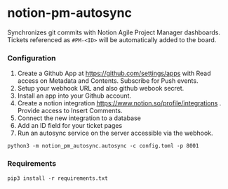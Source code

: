 # notion-pm-autosync

Synchronizes git commits with Notion Agile Project Manager dashboards. Tickets
referenced as `#PM-<ID>` will be automatically added to the board.


### Configuration

1. Create a Github App at https://github.com/settings/apps with Read access on Metadata and Contents. Subscribe for Push events.
2. Setup your webhook URL and also github webook secret.
3. Install an app into your Github account.
4. Create a notion integration https://www.notion.so/profile/integrations . Provide access to Insert Comments.
5. Connect the new integration to a database
6. Add an ID field for your ticket pages
7. Run an autosync service on the server accessible via the webhook.

``
python3 -m notion_pm_autosync.autosync -c config.toml -p 8001
``

### Requirements

``
pip3 install -r requirements.txt
``

